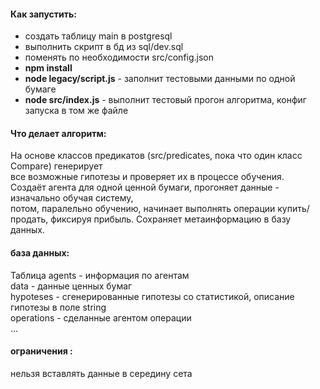 #### Как запустить:
 * создать таблицу main в postgresql
 * выполнить скрипт в бд из sql/dev.sql
 * поменять по необходимости src/config.json
 * **npm install**
 * **node legacy/script.js** - заполнит тестовыми данными по одной бумаге
 * **node src/index.js** - выполнит тестовый прогон алгоритма, конфиг запуска в том же файле

#### Что делает алгоритм:
На основе классов предикатов (src/predicates, пока что один класс Compare) генерирует  
все возможные гипотезы и проверяет их в процессе обучения.  
Создаёт агента для одной ценной бумаги, прогоняет данные - изначально обучая систему,  
потом, паралельно обучению, начинает выполнять операции купить/продать, фиксируя прибыль. 
Сохраняет метаинформацию в базу данных.

#### база данных: 
Таблица agents - информация по агентам  
data - данные ценных бумаг  
hypoteses - сгенерированные гипотезы со статистикой, описание гипотезы в поле string  
operations - сделанные агентом операции  
...


#### ограничения :
нельзя вставлять данные в середину сета

